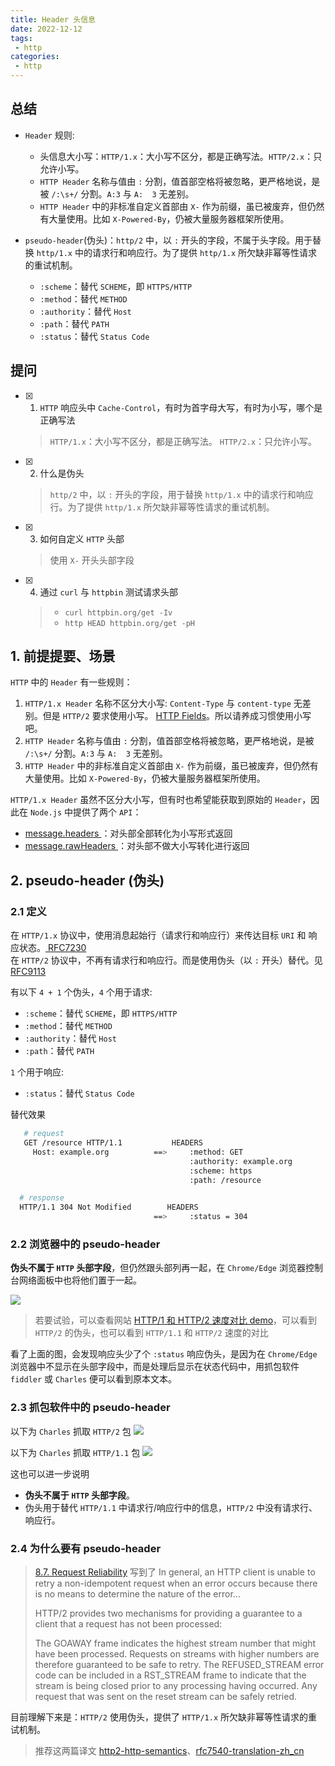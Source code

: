 ```yaml
---
title: Header 头信息
date: 2022-12-12
tags:
 - http
categories: 
 - http
---
```



## 总结

- `Header` 规则:
  - 头信息大小写：`HTTP/1.x`：大小写不区分，都是正确写法。`HTTP/2.x`：只允许小写。
  - `HTTP Header` 名称与值由 `:` 分割，值首部空格将被忽略，更严格地说，是被 `/:\s+/` 分割。`A:3` 与 `A:  3` 无差别。
  - `HTTP Header` 中的非标准自定义首部由 `X-` 作为前缀，虽已被废弃，但仍然有大量使用。比如 `X-Powered-By`，仍被大量服务器框架所使用。

- `pseudo-header`(伪头)：`http/2` 中，以 `:` 开头的字段，不属于头字段。用于替换 `http/1.x` 中的请求行和响应行。为了提供 `http/1.x` 所欠缺非幂等性请求的重试机制。
  - `:scheme`：替代 `SCHEME`，即 `HTTPS/HTTP`
  - `:method`：替代 `METHOD`
  - `:authority`：替代 `Host`
  - `:path`：替代 `PATH`
  - `:status`：替代 `Status Code`


## 提问
- [x] 1. `HTTP` 响应头中 `Cache-Control`，有时为首字母大写，有时为小写，哪个是正确写法
    > `HTTP/1.x`：大小写不区分，都是正确写法。
    > `HTTP/2.x`：只允许小写。
- [x] 2. 什么是伪头
    > `http/2` 中，以 `:` 开头的字段，用于替换 `http/1.x` 中的请求行和响应行。为了提供 `http/1.x` 所欠缺非幂等性请求的重试机制。 
- [x] 3. 如何自定义 `HTTP` 头部
    > 使用 `X-` 开头头部字段
- [x] 4. 通过 `curl` 与 `httpbin` 测试请求头部
    > - `curl httpbin.org/get -Iv`
    > - `http HEAD httpbin.org/get -pH`






## 1. 前提提要、场景

`HTTP` 中的 `Header` 有一些规则：
1. `HTTP/1.x Header` 名称不区分大小写: `Content-Type` 与 `content-type` 无差别。但是 `HTTP/2` 要求使用小写。 [HTTP Fields](https://www.rfc-editor.org/rfc/rfc9113.html#section-8.2)。所以请养成习惯使用小写吧。
2. `HTTP Header` 名称与值由 `:` 分割，值首部空格将被忽略，更严格地说，是被 `/:\s+/` 分割。`A:3` 与 `A:  3` 无差别。
3. `HTTP Header` 中的非标准自定义首部由 `X-` 作为前缀，虽已被废弃，但仍然有大量使用。比如 `X-Powered-By`，仍被大量服务器框架所使用。



`HTTP/1.x Header` 虽然不区分大小写，但有时也希望能获取到原始的 `Header`，因此在 `Node.js` 中提供了两个 `API`：
- [ message.headers ](https://nodejs.org/api/http.html#messageheaders)：对头部全部转化为小写形式返回
- [ message.rawHeaders ](https://nodejs.org/api/http.html#messagerawheaders)：对头部不做大小写转化进行返回




## 2. pseudo-header (伪头)

### 2.1 定义
在 `HTTP/1.x` 协议中，使用消息起始行（请求行和响应行）来传达目标 `URI` 和 响应状态。[ RFC7230 ](https://www.rfc-editor.org/rfc/rfc7230#section-3.1)       
在 `HTTP/2` 协议中，不再有请求行和响应行。而是使用伪头（以 `:` 开头）替代。见 [ RFC9113 ](https://www.rfc-editor.org/rfc/rfc9113.html#name-request-pseudo-header-field)     


有以下 `4 + 1` 个伪头，`4` 个用于请求:
- `:scheme`：替代 `SCHEME`，即 `HTTPS/HTTP`
- `:method`：替代 `METHOD`
- `:authority`：替代 `Host`
- `:path`：替代 `PATH`

`1` 个用于响应:
- `:status`：替代 `Status Code`

替代效果
```bash
   # request
   GET /resource HTTP/1.1           HEADERS
     Host: example.org          ==>     :method: GET
                                        :authority: example.org
                                        :scheme: https
                                        :path: /resource 
```
```bash
  # response
  HTTP/1.1 304 Not Modified        HEADERS
                                ==>     :status = 304
```

### 2.2 浏览器中的 pseudo-header
**伪头不属于 `HTTP` 头部字段**，但仍然跟头部列再一起，在 `Chrome/Edge` 浏览器控制台网络面板中也将他们置于一起。

![](./5/1.png)


> 若要试验，可以查看网站 [HTTP/1 和 HTTP/2 速度对比 demo](https://http2.akamai.com/demo)，可以看到 `HTTP/2` 的伪头，也可以看到 `HTTP/1.1` 和 `HTTP/2` 速度的对比

看了上面的图，会发现响应头少了个 `:status` 响应伪头，是因为在 `Chrome/Edge` 浏览器中不显示在头部字段中，而是处理后显示在状态代码中，用抓包软件 `fiddler` 或 `Charles` 便可以看到原本文本。


### 2.3 抓包软件中的 pseudo-header
以下为 `Charles` 抓取 `HTTP/2` 包
![](./5/2.png)

以下为 `Charles` 抓取 `HTTP/1.1` 包
![](./5/3.png)

这也可以进一步说明 
- **伪头不属于 `HTTP` 头部字段**。
- 伪头用于替代 `HTTP/1.1` 中请求行/响应行中的信息，`HTTP/2` 中没有请求行、响应行。





### 2.4 为什么要有 pseudo-header


> [8.7. Request Reliability](https://www.rfc-editor.org/rfc/rfc9113.html#name-request-reliability) 写到了
> In general, an HTTP client is unable to retry a non-idempotent request when an error occurs because there is no means to determine the nature of the error...
>
> HTTP/2 provides two mechanisms for providing a guarantee to a client that a request has not been processed:
>
> The GOAWAY frame indicates the highest stream number that might have been processed. Requests on streams with higher numbers are therefore guaranteed to be safe to retry.
The REFUSED_STREAM error code can be included in a RST_STREAM frame to indicate that the stream is being closed prior to any processing having occurred. Any request that was sent on the reset stream can be safely retried.

目前理解下来是：`HTTP/2` 使用伪头，提供了 `HTTP/1.x` 所欠缺非幂等性请求的重试机制。

> 推荐这两篇译文 [http2-http-semantics](https://halfrost.com/http2-http-semantics/)、[rfc7540-translation-zh_cn](https://github.com/abbshr/rfc7540-translation-zh_cn/blob/master/8-zh-cn.md#8121-pseudo-header-fields-%E4%BC%AA%E5%A4%B4%E9%83%A8%E5%AD%97%E6%AE%B5)





